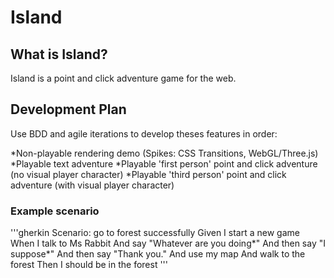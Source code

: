 # Island

## What is Island?

Island is a point and click adventure game for the web.

## Development Plan

Use BDD and agile iterations to develop theses features in order:

*Non-playable rendering demo (Spikes: CSS Transitions, WebGL/Three.js)
*Playable text adventure
*Playable 'first person' point and click adventure (no visual player character)
*Playable 'third person' point and click adventure (with visual player character)

### Example scenario
'''gherkin
Scenario: go to forest successfully 
    Given I start a new game
    When I talk to Ms Rabbit
    And say "Whatever are you doing*"
    And then say "I suppose*"
    And then say "Thank you."
    And use my map
    And walk to the forest
    Then I should be in the forest
'''
